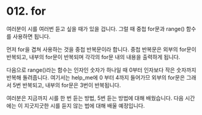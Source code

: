 # 012. for

여러분이 시를 여러번 듣고 싶을 때가 있을 겁니다. 그럴 때 중첩 for문과 range() 함수를 사용하면 됩니다.

먼저 for을 겹쳐 사용하는 것을 중첩 반복문이라 합니다. 중첩 반복문은 외부의 for문이 반복되고, 내부의 for문이 반복되며 각각의 for문 내의 내용을 출력하게 됩니다.

다음으로 range()라는 함수는 인자인 숫자가 하나일 때 0부터 인자보다 작은 숫자까지 반복해 돌려줍니다. 여기서는 help_me에 0 부터 4까지 들어가므 외부의 for문은 그래서 5번 반복되고, 내부의 for문은 3번이 반복됩니다.

여러분은 지금까지 시를 한 번 듣는 방법, 5번 듣는 방법에 대해 배웠습니다. 다음 시간에는 이 지긋지긋한 시를 듣지 않는 법에 대해 배울 예정입니다.
